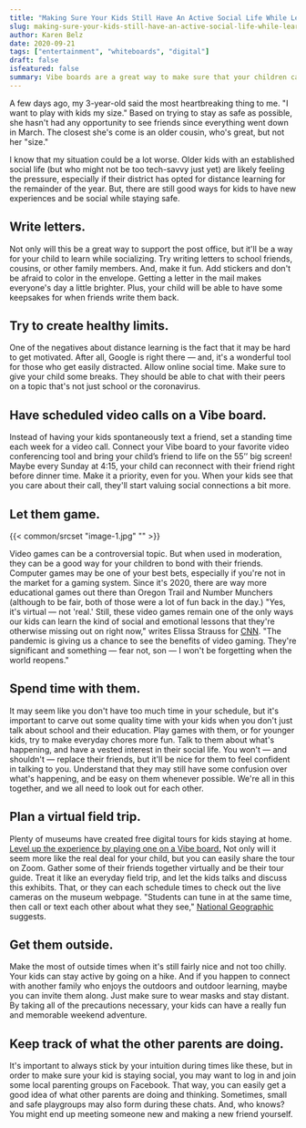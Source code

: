 ```yaml
---
title: "Making Sure Your Kids Still Have An Active Social Life While Learning Remotely"
slug: making-sure-your-kids-still-have-an-active-social-life-while-learning-remotely
author: Karen Belz
date: 2020-09-21
tags: ["entertainment", "whiteboards", "digital"]
draft: false
isfeatured: false
summary: Vibe boards are a great way to make sure that your children can keep socializing while learning remotely.
---
```






A few days ago, my 3-year-old said the most heartbreaking thing to me. "I want to play with kids my size." Based on trying to stay as safe as possible, she hasn't had any opportunity to see friends since everything went down in March. The closest she's come is an older cousin, who's great, but not her "size."
 
I know that my situation could be a lot worse. Older kids with an established social life (but who might not be too tech-savvy just yet) are likely feeling the pressure, especially if their district has opted for distance learning for the remainder of the year. But, there are still good ways for kids to have new experiences and be social while staying safe.
 

## Write letters. 

Not only will this be a great way to support the post office, but it'll be a way for your child to learn while socializing. Try writing letters to school friends, cousins, or other family members. And, make it fun. Add stickers and don't be afraid to color in the envelope. Getting a letter in the mail makes everyone's day a little brighter. Plus, your child will be able to have some keepsakes for when friends write them back.
 

## Try to create healthy limits. 

One of the negatives about distance learning is the fact that it may be hard to get motivated. After all, Google is right there — and, it's a wonderful tool for those who get easily distracted. Allow online social time. Make sure to give your child some breaks. They should be able to chat with their peers on a topic that's not just school or the coronavirus.
 

## Have scheduled video calls on a Vibe board. 

Instead of having your kids spontaneously text a friend, set a standing time each week for a video call. Connect your Vibe board to your favorite video conferencing tool and bring your child’s friend to life on the 55’’ big screen! Maybe every Sunday at 4:15, your child can reconnect with their friend right before dinner time. Make it a priority, even for you. When your kids see that you care about their call, they'll start valuing social connections a bit more.


## Let them game. 
{{< common/srcset "image-1.jpg" "" >}}


Video games can be a controversial topic. But when used in moderation, they can be a good way for your children to bond with their friends. Computer games may be one of your best bets, especially if you're not in the market for a gaming system. Since it's 2020, there are way more educational games out there than Oregon Trail and Number Munchers (although to be fair, both of those were a lot of fun back in the day.) "Yes, it's virtual — not 'real.' Still, these video games remain one of the only ways our kids can learn the kind of social and emotional lessons that they're otherwise missing out on right now," writes Elissa Strauss for [](https://www.cnn.com/2020/05/27/health/video-games-socialization-pandemic-wellness/index.html)[CNN](https://www.cnn.com/2020/05/27/health/video-games-socialization-pandemic-wellness/index.html). "The pandemic is giving us a chance to see the benefits of video gaming. They're significant and something — fear not, son — I won't be forgetting when the world reopens."
 

## Spend time with them. 

It may seem like you don't have too much time in your schedule, but it's important to carve out some quality time with your kids when you don't just talk about school and their education. Play games with them, or for younger kids, try to make everyday chores more fun. Talk to them about what's happening, and have a vested interest in their social life. You won't — and shouldn't — replace their friends, but it'll be nice for them to feel confident in talking to you. Understand that they may still have some confusion over what's happening, and be easy on them whenever possible. We're all in this together, and we all need to look out for each other.
 

## Plan a virtual field trip. 

Plenty of museums have created free digital tours for kids staying at home. [Level up the experience by playing one on a Vibe board.](https://vibe.us/lp/scenario-distance-learning/) Not only will it seem more like the real deal for your child, but you can easily share the tour on Zoom.  Gather some of their friends together virtually and be their tour guide. Treat it like an everyday field trip, and let the kids talks and discuss this exhibits. That, or they can each schedule times to check out the live cameras on the museum webpage. "Students can tune in at the same time, then call or text each other about what they see," [](https://www.nationalgeographic.com/family/in-the-news/coronavirus/kids-social-during-distancing/)[National Geographic](https://www.nationalgeographic.com/family/in-the-news/coronavirus/kids-social-during-distancing/) suggests.
 

## Get them outside. 

Make the most of outside times when it's still fairly nice and not too chilly. Your kids can stay active by going on a hike. And if you happen to connect with another family who enjoys the outdoors and outdoor learning, maybe you can invite them along. Just make sure to wear masks and stay distant. By taking all of the precautions necessary, your kids can have a really fun and memorable weekend adventure.
 

## Keep track of what the other parents are doing. 

It's important to always stick by your intuition during times like these, but in order to make sure your kid is staying social, you may want to log in and join some local parenting groups on Facebook. That way, you can easily get a good idea of what other parents are doing and thinking. Sometimes, small and safe playgroups may also form during these chats. And, who knows? You might end up meeting someone new and making a new friend yourself. 
